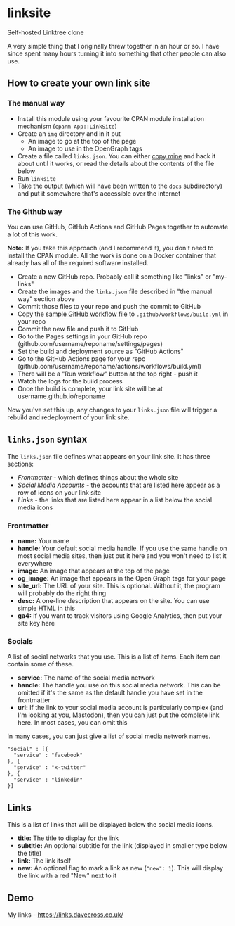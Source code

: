 # linksite

Self-hosted Linktree clone

A very simple thing that I originally threw together in an hour or so. I
have since spent many hours turning it into something that other people
can also use.

## How to create your own link site

### The manual way

* Install this module using your favourite CPAN module installation mechanism (`cpanm App::LinkSite`)
* Create an `img` directory and in it put
  * An image to go at the top of the page
  * An image to use in the OpenGraph tags
* Create a file called `links.json`. You can either [copy mine](https://github.com/davorg-cpan/app-linksite/blob/main/example/links.json) and hack it about until it works, or read the details about the contents of the file below
* Run `linksite`
* Take the output (which will have been written to the `docs` subdirectory) and put it somewhere that's accessible over the internet

### The Github way

You can use GitHub, GitHub Actions and GitHub Pages together to automate a
lot of this work.

**Note:** If you take this approach (and I recommend it), you don't need to
install the CPAN module. All the work is done on a Docker container that
already has all of the required software installed.

* Create a new GitHub repo. Probably call it something like "links" or "my-links"
* Create the images and the `links.json` file described in "the manual way" section above
* Commit those files to your repo and push the commit to GitHub
* Copy the [sample GitHub workflow file](https://github.com/davorg-cpan/app-linksite/blob/main/example/build.yml) to `.github/workflows/build.yml` in your repo
* Commit the new file and push it to GitHub
* Go to the Pages settings in your GitHub repo (github.com/username/reponame/settings/pages)
* Set the build and deployment source as "GitHub Actions"
* Go to the GitHub Actions page for your repo (github.com/username/reponame/actions/workflows/build.yml)
* There will be a "Run workflow" button at the top right - push it
* Watch the logs for the build process
* Once the build is complete, your link site will be at username.github.io/reponame

Now you've set this up, any changes to your `links.json` file will trigger a
rebuild and redeployment of your link site.

## `links.json` syntax

The `links.json` file defines what appears on your link site. It has three sections:

* *Frontmatter* - which defines things about the whole site
* *Social Media Accounts* - the accounts that are listed here appear as a row of icons on your link site
* *Links* - the links that are listed here appear in a list below the social media icons

### Frontmatter

* **name:** Your name
* **handle:** Your default social media handle. If you use the same handle on most social media sites, then just put it here and you won't need to list it everywhere
* **image:** An image that appears at the top of the page
* **og_image:** An image that appears in the Open Graph tags for your page
* **site_url:** The URL of your site. This is optional. Without it, the program will probably do the right thing
* **desc:** A one-line description that appears on the site. You can use simple HTML in this
* **ga4:** If you want to track visitors using Google Analytics, then put your site key here

### Socials

A list of social networks that you use. This is a list of items. Each item
can contain some of these.

* **service:** The name of the social media network
* **handle:** The handle you use on this social media network. This can be omitted if it's the same as the default handle you have set in the frontmatter
* **url:** If the link to your social media account is particularly complex (and I'm looking at you, Mastodon), then you can just put the complete link here. In most cases, you can omit this

In many cases, you can just give a list of social media network names.

    "social" : [{
      "service" : "facebook"
    }, {
      "service" : "x-twitter"
    }, {
      "service" : "linkedin"
    }]

## Links

This is a list of links that will be displayed below the social media icons.

* **title:** The title to display for the link
* **subtitle:** An optional subtitle for the link (displayed in smaller type below the title)
* **link:** The link itself
* **new:** An optional flag to mark a link as new (`"new": 1`). This will display the link with a red "New" next to it

## Demo

My links - https://links.davecross.co.uk/
